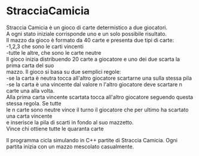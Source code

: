 # StracciaCamicia

Straccia Camicia è un gioco di carte determistico a due giocatori.  <br /> 
A ogni stato iniziale corrisponde uno e un solo possibile risultato.  <br /> 
Il mazzo da gioco è formato da 40 carte e presenta due tipi di carte:   <br /> 
 -1,2,3 che sono le carti vincenti  <br /> 
 -tutte le altre, che sono le carte neutre  <br /> 
Il gioco inizia distribuendo 20 carte a giocatore e uno dei due scarta la prima carta del suo  <br /> 
mazzo. Il gioco si basa su due semplici regole:  <br /> 
 -se la carta è neutra tocca all'altro giocatore scartarne una sulla stessa pila  <br /> 
 -se la carta è una vincente dal valore n l'altro giocatore deve scartare n carte una alla volta.  <br /> 
   Alla prima carta vincente scartata tocca all'altro giocatore seguendo questa stessa regola. Se tutte  <br /> 
   le n carte sono neutre vince il turno il giocatore che per ultimo ha scartato una carta vincente <br /> 
   e inserisce la pila di scarti in fondo al suo mazzetto.  <br /> 
Vince chi ottiene tutte le quaranta carte  <br /> 

Il programma cicla simulando in C++ partite di Straccia Camicia. Ogni partita inizia con un mazzo mescolato casualmente.

